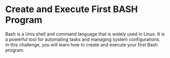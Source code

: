 # Create and Execute First BASH Program

Bash is a Unix shell and command language that is widely used in Linux. It is a powerful tool for automating tasks and managing system configurations. In this challenge, you will learn how to create and execute your first Bash program.
